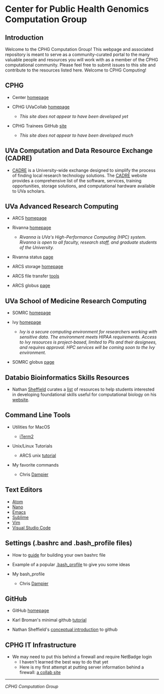 # Center for Public Health Genomics Computation Group


## Introduction

Welcome to the CPHG Computation Group! This webpage and associated repository is meant to serve as a community-curated portal to the many valuable people and resources you will work with as a member of the CPHG computational community. Please feel free to submit issues to this site and contribute to the resources listed here. Welcome to CPHG Computing!


## CPHG

* Center [homepage](https://med.virginia.edu/cphg/)

* CPHG UVaCollab [homepage](https://collab.its.virginia.edu/portal)
  * *This site does not appear to have been developed yet*

* CPHG Trainees GitHub [site](https://github.com/CPHG-Trainees)
  * *This site does not appear to have been developed much*


## UVa Computation and Data Resource Exchange (CADRE)

* [CADRE][cadre] is a University-wide exchange designed to simplify the process of finding local research technology solutions. The [CADRE][cadre] website provides a comprehensive list of the software, services, training opportunities, storage solutions, and computational hardware available to UVa scholars.


## UVa Advanced Research Computing

* ARCS [homepage](https://arcs.virginia.edu/)

* Rivanna [homepage](https://arcs.virginia.edu/rivanna)
  * *Rivanna is UVa's High-Performance Computing (HPC) system. Rivanna is open to all faculty, research staff, and graduate students of the University.*

* Rivanna status [page](https://arcs.virginia.edu/rivanna-status-update)

* ARCS storage [homepage](https://arcs.virginia.edu/storage)

* ARCS file transfer [tools](https://arcs.virginia.edu/login-and-file-transfer)

* ARCS globus [page](https://arcs.virginia.edu/globus)


## UVa School of Medicine Research Computing

* SOMRC [homepage](https://somrc.virginia.edu/)

* Ivy [homepage](https://somrc.virginia.edu/userinfo/ivy/)
  * *Ivy is a secure computing environment for researchers working with sensitive data. The environment meets HIPAA requirements. Access to Ivy resources is project-based, limited to PIs and their designees, and requires approval. HPC services will be coming soon to the Ivy environment.*

* SOMRC globus [page](https://somrc.virginia.edu/userinfo/globus/)


## Databio Bioinformatics Skills Resources

* Nathan [Sheffield][sheffield] curates a [list](http://databio.org/skills/) of resources to help students interested in developing foundational skills useful for computational biology on his [website](http://databio.org/).


## Command Line Tools

* Utilities for MacOS
  * [iTerm2](https://www.iterm2.com/)

* Unix/Linux Tutorials
  * ARCS unix [tutorial](https://arcs.virginia.edu/UNIX-tutorials-for-beginners)

* My favorite commands
  * Chris [Dampier](fav_commands/dampier_commands.md)


## Text Editors

* [Atom](https://atom.io/)
* [Nano](https://www.nano-editor.org/)
* [Emacs](https://www.gnu.org/software/emacs/)
* [Sublime](https://www.sublimetext.com/)
* [Vim](https://www.vim.org/)
* [Visual Studio Code](https://code.visualstudio.com/)


## Settings (.bashrc and .bash_profile files)

* How to [guide][bashrc] for building your own bashrc file

* Example of a popular [.bash_profile](https://gist.github.com/stephenll/8762279) to give you some ideas

* My bash_profile
  * Chris [Dampier](bash_profiles/dampier_macos_bash_profile.bash)


## GitHub

* GitHub [homepage](https://github.com/)

* Karl Broman's minimal github [tutorial](https://github.com/kbroman/github_tutorial)

* Nathan Sheffield's [conceptual introduction][github] to github


## CPHG IT Infrastructure

* We may need to put this behind a firewall and require NetBadge login
  * I haven't learned the best way to do that yet
  * Here is my first attempt at putting server information behind a firewall: [a collab site](https://collab.its.virginia.edu/portal/site/a412f617-1d58-4aa2-a58a-1cd7f37b93dc/page/02d2821c-67f4-456f-ada7-023e878d92d5)

---
*CPHG Computation Group*

[cadre]: https://cadre.virginia.edu/
[sheffield]: https://med.virginia.edu/faculty/faculty-listing/ns5bc/
[bashrc]: https://medium.com/@tzhenghao/a-guide-to-building-a-great-bashrc-23c52e466b1c
[github]: http://databio.org/slides/collaborative_software_development.html#/title
